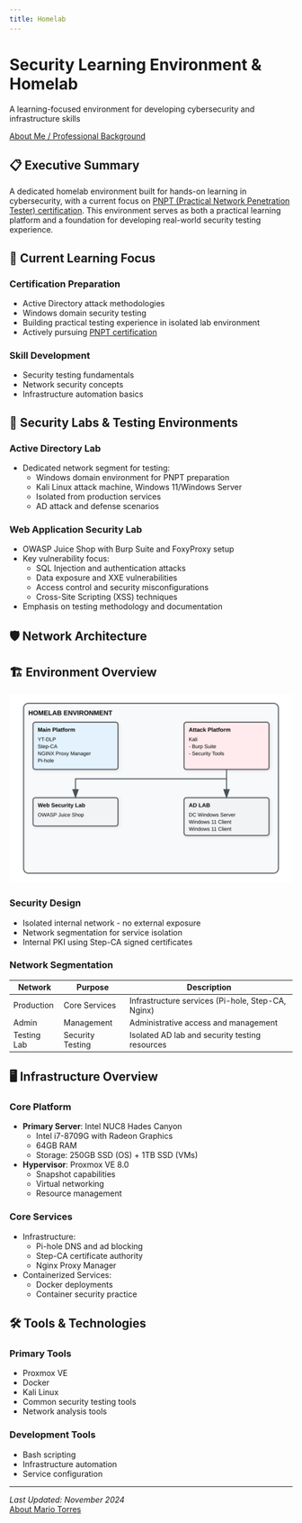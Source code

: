 ```yaml
---
title: Homelab
---
```


# Security Learning Environment & Homelab
A learning-focused environment for developing cybersecurity and infrastructure skills

[About Me / Professional Background](about.md)

## 📋 Executive Summary
A dedicated homelab environment built for hands-on learning in cybersecurity, with a current focus on [PNPT (Practical Network Penetration Tester) certification](https://certifications.tcm-sec.com/pnpt/). This environment serves as both a practical learning platform and a foundation for developing real-world security testing experience.

## 🎯 Current Learning Focus
### Certification Preparation
- Active Directory attack methodologies
- Windows domain security testing
- Building practical testing experience in isolated lab environment
- Actively pursuing [PNPT certification](https://certifications.tcm-sec.com/pnpt/)

### Skill Development
- Security testing fundamentals
- Network security concepts
- Infrastructure automation basics

## 🔬 Security Labs & Testing Environments

### Active Directory Lab
- Dedicated network segment for testing:
  - Windows domain environment for PNPT preparation
  - Kali Linux attack machine, Windows 11/Windows Server
  - Isolated from production services
  - AD attack and defense scenarios

### Web Application Security Lab
- OWASP Juice Shop with Burp Suite and FoxyProxy setup
- Key vulnerability focus:
  - SQL Injection and authentication attacks
  - Data exposure and XXE vulnerabilities
  - Access control and security misconfigurations
  - Cross-Site Scripting (XSS) techniques
- Emphasis on testing methodology and documentation

## 🛡️ Network Architecture


## 🏗️ Environment Overview
![Homelab Infrastructure Diagram](/images/homelab-diagram.svg)

### Security Design
- Isolated internal network - no external exposure
- Network segmentation for service isolation
- Internal PKI using Step-CA signed certificates


### Network Segmentation
| Network     | Purpose          | Description                                        |
|-------------|------------------|----------------------------------------------------|
| Production  | Core Services    | Infrastructure services (Pi-hole, Step-CA, Nginx)  |
| Admin       | Management       | Administrative access and management               |
| Testing Lab | Security Testing | Isolated AD lab and security testing resources     |

## 🖥️ Infrastructure Overview
### Core Platform
- **Primary Server**: Intel NUC8 Hades Canyon
  - Intel i7-8709G with Radeon Graphics
  - 64GB RAM
  - Storage: 250GB SSD (OS) + 1TB SSD (VMs)
- **Hypervisor**: Proxmox VE 8.0
  - Snapshot capabilities
  - Virtual networking
  - Resource management

### Core Services
- Infrastructure:
  - Pi-hole DNS and ad blocking
  - Step-CA certificate authority
  - Nginx Proxy Manager
- Containerized Services:
  - Docker deployments
  - Container security practice

## 🛠️ Tools & Technologies
### Primary Tools
- Proxmox VE
- Docker
- Kali Linux
- Common security testing tools
- Network analysis tools

### Development Tools
- Bash scripting
- Infrastructure automation
- Service configuration

---
*Last Updated: November 2024*  
[About Mario Torres](about.md)